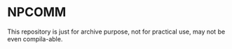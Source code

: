 # NPCOMM

This repository is just for archive purpose, not for practical use, may not be even compila-able.  

